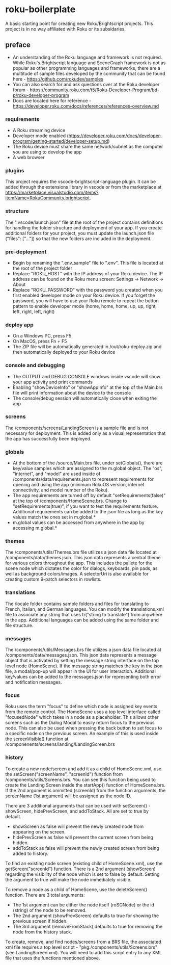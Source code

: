 # roku-boilerplate
A basic starting point for creating new Roku/Brightscript projects. This project is in no way affiliated with Roku or its subsidaries.

## preface
 - An understanding of the Roku language and framework is not required. While Roku's Brightscript language and SceneGraph framework is not as popular as other programming languages and frameworks, there are a multitude of sample files developed by the community that can be found here - https://github.com/rokudev/samples
 - You can also search for and ask questions over at the Roku developer forum - https://community.roku.com/t5/Roku-Developer-Program/bd-p/roku-developer-program
 - Docs are located here for reference - https://developer.roku.com/docs/references/references-overview.md

### requirements
 - A Roku streaming device
 - Developer mode enabled (https://developer.roku.com/docs/developer-program/getting-started/developer-setup.md)
 - The Roku device must share the same network/subnet as the computer you are using to develop the app
 - A web browser

### plugins
This project requires the vscode-brightscript-language plugin. It can be added through the extensions library in vscode or from the marketplace at https://marketplace.visualstudio.com/items?itemName=RokuCommunity.brightscript.

### structure
The ".vscode/launch.json" file at the root of the project contains definitions for handling the folder structure and deployment of your app. If you create additional folders for your project, you must update the launch.json file ("files": ["..."]) so that the new folders are included in the deployment.

### pre-deployment
 - Begin by renaming the ".env_sample" file to ".env". This file is located at the root of the project folder
 - Replace "ROKU_HOST" with the IP address of your Roku device. The IP address can be found on the Roku menu screen:  Settings -> Network -> About
 - Replace "ROKU_PASSWORD" with the password you created when you first enabled developer mode on your Roku device. If you forget the password, you will have to use your Roku remote to repeat the button pattern to enable developer mode (home, home, home, up, up, right, left, right, left, right)

### deploy app
 - On a Windows PC, press F5
 - On MacOS, press Fn + F5
 - The ZIP file will be automatically generated in /out/roku-deploy.zip and then automatically deployed to your Roku device

### console and debugging
 - The OUTPUT and DEBUG CONSOLE windows inside vscode will show your app activity and print commands
 - Enabling "showDeviceInfo" or "showAppInfo" at the top of the Main.brs file will print information about the device to the console
 - The console/debug session will automatically close when exiting the app

### screens
The /components/screens/LandingScreen is a sample file and is not necessary for deployment. This is added only as a visual representation that the app has successfully been deployed.

### globals
 - At the bottom of the /source/Main.brs file, under setGlobals(), there are key/value samples which are assigned to the m.global object. The "os", "internet", and "model" are used inside of /components/data/requirements.json to represent requirements for opening and using the app (minimum RokuOS version, internet connectivity, and model number of the Roku).
 - The app requirements are turned off by default "setRequirements(false)" at the top of /components/HomeScene.brs. Change to "setRequirements(true)", if you want to test the requirements feature. Additional requirements can be added to the json file as long as the key values match the ones set in m.global.*
 - m.global values can be accessed from anywhere in the app by accessing m.global.* 

### themes
The /components/utils/Themes.brs file utilizes a json data file located at /components/data/themes.json. This json data represents a central theme for various colors throughout the app. This includes the pallete for the scene node which dictates the color for dialogs, keyboards, pin pads, as well as background colors/images. A selectorUri is also available for creating custom 9-patch selectors in rowlists.

### translations
The /locale folder contains sample folders and files for translating to French, Italian, and German languages. You can modify the translations.xml file to associate any string that uses tr("string to translate") from anywhere in the app. Additional languages can be added using the same folder and file structure.

### messages
The /components/utils/Messages.brs file utilizes a json data file located at /components/data/messages.json. This json data represents a message object that is activated by setting the message string interface on the top level node (HomeScene). If the message string matches the key in the json file, a modal/pop-up will appear in the UI for user interaction. Additional key/values can be added to the messages.json for representing both error and notification messages.

### focus
Roku uses the term "focus" to define which node is assigned key events from the remote control. The HomeScene uses a top level interface called "focusedNode" which takes in a node as a placeholder. This allows other screens such as the Dialog Modal to easily return focus to the previous node. This can also be used when pressing the back button to set focus to a specific node on the previous screen. An example of this is used inside the screenVisible() function at /componenents/screens/landing/LandingScreen.brs

### history
To create a new node/screen and add it as a child of HomeScene.xml, use the setScreen("screenName", "screenId") function from /components/utils/Screens.brs. You can see this function being used to create the Landing Screen inside the startApp() function of HomeScene.brs. If the 2nd argument is ommitted (screenId) from the function arguments, the screenName (1st argument) will be assigned as the node ID.

There are 3 additional arguments that can be used with setScreen() - showScreen, hidePrevScreen, and addToStack. All are set to true by default. 
- showScreen as false will prevent the newly created node from appearing on the screen.
- hidePrevScreen as false will prevent the current screen from being hidden.
- addToStack as false will prevent the newly created screen from being added to history.

To find an existing node screen (existing child of HomeScene.xml), use the getScreen("screenId") function. There is a 2nd argument (showScreen) regarding the visibility of the node which is set to false by default. Setting the argument to true will make the node immediately visible.

To remove a node as a child of HomeScene, use the deleteScreen() function. There are 3 total arguments:
 - The 1st argument can be either the node itself (roSGNode) or the id (string) of the node to be removed.
 - The 2nd argument (showPrevScreen) defaults to true for showing the previous screen if hidden.
 - The 3rd argument (removeFromStack) defaults to true for removing the node from the history stack.

To create, remove, and find nodes/screens from a BRS file, the associated xml file requires a top level script - "pkg:/components/utils/Screens.brs" (see LandingScreen.xml). You will need to add this script entry to any XML file that uses the functions mentioned above.